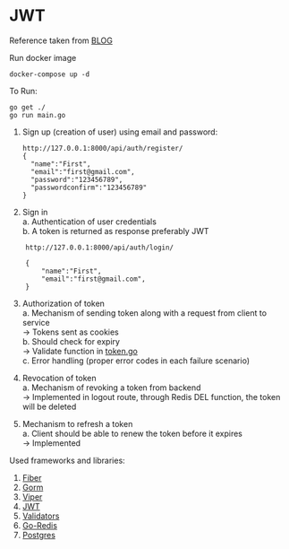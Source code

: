# JWT

Reference taken from [BLOG](https://codevoweb.com/how-to-properly-use-jwt-for-authentication-in-golang/#google_vignette)

Run docker image
```
docker-compose up -d
```
To Run:
```
go get ./
go run main.go
```
1. Sign up (creation of user) using email and password: 
    ``` 
   http://127.0.0.1:8000/api/auth/register/ 
   {
      "name":"First",
      "email":"first@gmail.com",
      "password":"123456789",
      "passwordconfirm":"123456789"
   }
   ```

 
2. Sign in<br />
   a. Authentication of user credentials<br />
   b. A token is returned as response preferably JWT
```
    http://127.0.0.1:8000/api/auth/login/
    
    {
        "name":"First",
        "email":"first@gmail.com",
    }
```
3. Authorization of token <br />
   a. Mechanism of sending token along with a request from client to service <br />
         -> Tokens sent as cookies <br />
   b. Should check for expiry <br />
         -> Validate function in [token.go](https://github.com/vaibhavsingh9/go-fiber-jwt/blob/main/utils/token.go) <br />
   c. Error handling (proper error codes in each failure scenario) <br />

4. Revocation of token <br />
   a. Mechanism of revoking a token from backend <br />
         -> Implemented in logout route, through Redis DEL function, the token will be deleted<br />
 
5. Mechanism to refresh a token <br />
   a. Client should be able to renew the token before it expires <br />
         -> Implemented <br />

Used frameworks and libraries:
   1. [Fiber](https://docs.gofiber.io/)
   2. [Gorm](https://gorm.io/docs/index.html)
   3. [Viper](https://blog.logrocket.com/handling-go-configuration-viper/)
   4. [JWT](https://pkg.go.dev/github.com/golang-jwt/jwt/v4)
   5. [Validators](https://pkg.go.dev/github.com/go-playground/validator/v10)
   6. [Go-Redis](https://redis.io/docs/connect/clients/go/) 
   7. [Postgres](https://blog.logrocket.com/building-simple-app-go-postgresql/)